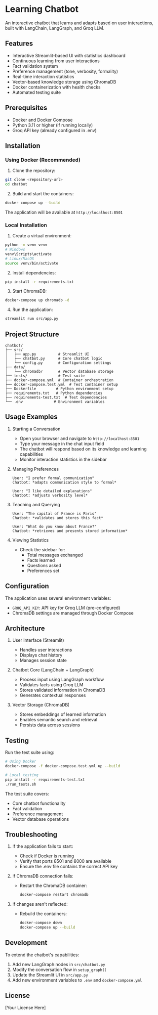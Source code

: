 # Learning Chatbot

An interactive chatbot that learns and adapts based on user interactions, built with LangChain, LangGraph, and Groq LLM.

## Features

- Interactive Streamlit-based UI with statistics dashboard
- Continuous learning from user interactions
- Fact validation system
- Preference management (tone, verbosity, formality)
- Real-time interaction statistics
- Vector-based knowledge storage using ChromaDB
- Docker containerization with health checks
- Automated testing suite

## Prerequisites

- Docker and Docker Compose
- Python 3.11 or higher (if running locally)
- Groq API key (already configured in .env)

## Installation

### Using Docker (Recommended)

1. Clone the repository:
```bash
git clone <repository-url>
cd chatbot
```

2. Build and start the containers:
```bash
docker compose up --build
```

The application will be available at `http://localhost:8501`

### Local Installation

1. Create a virtual environment:
```bash
python -m venv venv
# Windows
venv\Scripts\activate
# Linux/MacOS
source venv/bin/activate
```

2. Install dependencies:
```bash
pip install -r requirements.txt
```

3. Start ChromaDB:
```bash
docker-compose up chromadb -d
```

4. Run the application:
```bash
streamlit run src/app.py
```

## Project Structure

```
chatbot/
├── src/
│   ├── app.py          # Streamlit UI
│   ├── chatbot.py      # Core chatbot logic
│   └── config.py       # Configuration settings
├── data/
│   └── chromadb/       # Vector database storage
├── tests/              # Test suite
├── docker-compose.yml  # Container orchestration
├── docker-compose.test.yml  # Test container setup
├── Dockerfile         # Python environment setup
├── requirements.txt   # Python dependencies
├── requirements-test.txt  # Test dependencies
└── .env              # Environment variables
```

## Usage Examples

1. Starting a Conversation
   - Open your browser and navigate to `http://localhost:8501`
   - Type your message in the chat input field
   - The chatbot will respond based on its knowledge and learning capabilities
   - Monitor interaction statistics in the sidebar

2. Managing Preferences
   ```
   User: "I prefer formal communication"
   Chatbot: *adapts communication style to formal*
   
   User: "I like detailed explanations"
   Chatbot: *adjusts verbosity level*
   ```

3. Teaching and Querying
   ```
   User: "The capital of France is Paris"
   Chatbot: *validates and stores this fact*
   
   User: "What do you know about France?"
   Chatbot: *retrieves and presents stored information*
   ```

4. Viewing Statistics
   - Check the sidebar for:
     - Total messages exchanged
     - Facts learned
     - Questions asked
     - Preferences set

## Configuration

The application uses several environment variables:
- `GROQ_API_KEY`: API key for Groq LLM (pre-configured)
- ChromaDB settings are managed through Docker Compose

## Architecture

1. User Interface (Streamlit)
   - Handles user interactions
   - Displays chat history
   - Manages session state

2. Chatbot Core (LangChain + LangGraph)
   - Process input using LangGraph workflow
   - Validates facts using Groq LLM
   - Stores validated information in ChromaDB
   - Generates contextual responses

3. Vector Storage (ChromaDB)
   - Stores embeddings of learned information
   - Enables semantic search and retrieval
   - Persists data across sessions

## Testing

Run the test suite using:
```bash
# Using Docker
docker-compose -f docker-compose.test.yml up --build

# Local testing
pip install -r requirements-test.txt
./run_tests.sh
```

The test suite covers:
- Core chatbot functionality
- Fact validation
- Preference management
- Vector database operations

## Troubleshooting

1. If the application fails to start:
   - Check if Docker is running
   - Verify that ports 8501 and 8000 are available
   - Ensure the .env file contains the correct API key

2. If ChromaDB connection fails:
   - Restart the ChromaDB container:
     ```bash
     docker-compose restart chromadb
     ```

3. If changes aren't reflected:
   - Rebuild the containers:
     ```bash
     docker-compose down
     docker-compose up --build
     ```

## Development

To extend the chatbot's capabilities:

1. Add new LangGraph nodes in `src/chatbot.py`
2. Modify the conversation flow in `setup_graph()`
3. Update the Streamlit UI in `src/app.py`
4. Add new environment variables to `.env` and `docker-compose.yml`

## License

[Your License Here]
